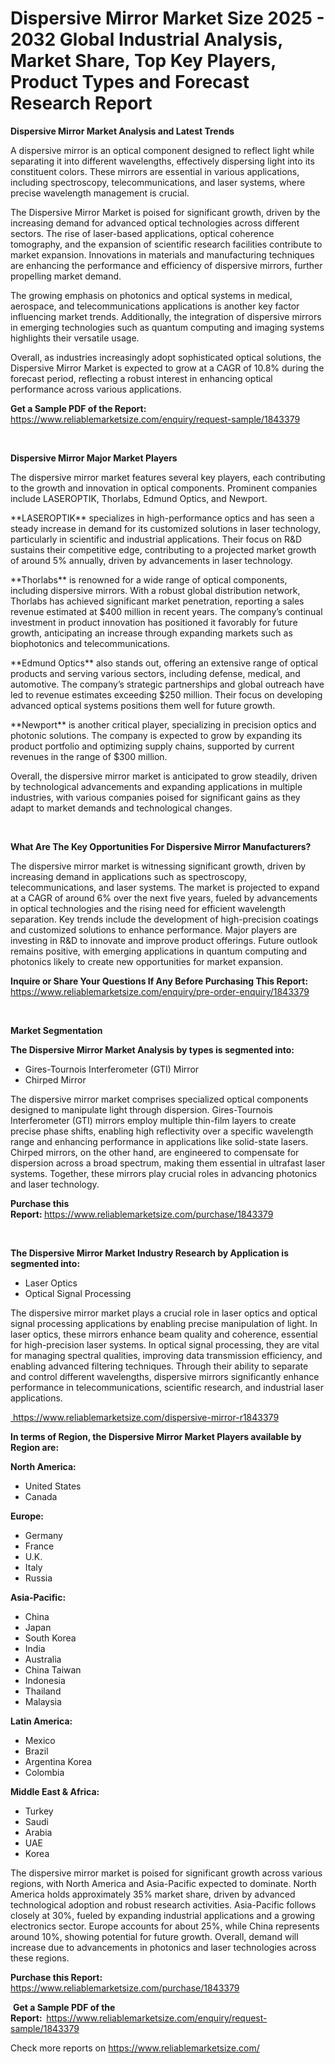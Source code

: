 <p><h1>Dispersive Mirror Market Size 2025 - 2032 Global Industrial Analysis, Market Share, Top Key Players, Product Types and Forecast Research Report</h1></p><p><strong>Dispersive Mirror Market Analysis and Latest Trends</strong></p>
<p><p>A dispersive mirror is an optical component designed to reflect light while separating it into different wavelengths, effectively dispersing light into its constituent colors. These mirrors are essential in various applications, including spectroscopy, telecommunications, and laser systems, where precise wavelength management is crucial. </p><p>The Dispersive Mirror Market is poised for significant growth, driven by the increasing demand for advanced optical technologies across different sectors. The rise of laser-based applications, optical coherence tomography, and the expansion of scientific research facilities contribute to market expansion. Innovations in materials and manufacturing techniques are enhancing the performance and efficiency of dispersive mirrors, further propelling market demand.</p><p>The growing emphasis on photonics and optical systems in medical, aerospace, and telecommunications applications is another key factor influencing market trends. Additionally, the integration of dispersive mirrors in emerging technologies such as quantum computing and imaging systems highlights their versatile usage. </p><p>Overall, as industries increasingly adopt sophisticated optical solutions, the Dispersive Mirror Market is expected to grow at a CAGR of 10.8% during the forecast period, reflecting a robust interest in enhancing optical performance across various applications.</p></p>
<p><strong>Get a Sample PDF of the Report:&nbsp;</strong> <a href="https://www.reliablemarketsize.com/enquiry/request-sample/1843379?utm_campaign=3508&utm_medium=2&utm_source=Github&utm_content=ia&utm_term=06042025&utm_id=dispersive-mirror">https://www.reliablemarketsize.com/enquiry/request-sample/1843379</a></p>
<p>&nbsp;</p>
<p><strong>Dispersive Mirror Major Market Players</strong></p>
<p><p>The dispersive mirror market features several key players, each contributing to the growth and innovation in optical components. Prominent companies include LASEROPTIK, Thorlabs, Edmund Optics, and Newport. </p><p>**LASEROPTIK** specializes in high-performance optics and has seen a steady increase in demand for its customized solutions in laser technology, particularly in scientific and industrial applications. Their focus on R&D sustains their competitive edge, contributing to a projected market growth of around 5% annually, driven by advancements in laser technology.</p><p>**Thorlabs** is renowned for a wide range of optical components, including dispersive mirrors. With a robust global distribution network, Thorlabs has achieved significant market penetration, reporting a sales revenue estimated at $400 million in recent years. The company’s continual investment in product innovation has positioned it favorably for future growth, anticipating an increase through expanding markets such as biophotonics and telecommunications.</p><p>**Edmund Optics** also stands out, offering an extensive range of optical products and serving various sectors, including defense, medical, and automotive. The company’s strategic partnerships and global outreach have led to revenue estimates exceeding $250 million. Their focus on developing advanced optical systems positions them well for future growth.</p><p>**Newport** is another critical player, specializing in precision optics and photonic solutions. The company is expected to grow by expanding its product portfolio and optimizing supply chains, supported by current revenues in the range of $300 million.</p><p>Overall, the dispersive mirror market is anticipated to grow steadily, driven by technological advancements and expanding applications in multiple industries, with various companies poised for significant gains as they adapt to market demands and technological changes.</p></p>
<p>&nbsp;</p>
<p><strong>What Are The Key Opportunities For Dispersive Mirror Manufacturers?</strong></p>
<p><p>The dispersive mirror market is witnessing significant growth, driven by increasing demand in applications such as spectroscopy, telecommunications, and laser systems. The market is projected to expand at a CAGR of around 6% over the next five years, fueled by advancements in optical technologies and the rising need for efficient wavelength separation. Key trends include the development of high-precision coatings and customized solutions to enhance performance. Major players are investing in R&D to innovate and improve product offerings. Future outlook remains positive, with emerging applications in quantum computing and photonics likely to create new opportunities for market expansion.</p></p>
<p><strong>Inquire or Share Your Questions If Any Before Purchasing This Report:</strong> <a href="https://www.reliablemarketsize.com/enquiry/pre-order-enquiry/1843379?utm_campaign=3508&utm_medium=2&utm_source=Github&utm_content=ia&utm_term=06042025&utm_id=dispersive-mirror">https://www.reliablemarketsize.com/enquiry/pre-order-enquiry/1843379</a></p>
<p>&nbsp;</p>
<p><strong>Market Segmentation</strong></p>
<p><strong>The Dispersive Mirror Market Analysis by types is segmented into:</strong></p>
<p><ul><li>Gires-Tournois Interferometer (GTI) Mirror</li><li>Chirped Mirror</li></ul></p>
<p><p>The dispersive mirror market comprises specialized optical components designed to manipulate light through dispersion. Gires-Tournois Interferometer (GTI) mirrors employ multiple thin-film layers to create precise phase shifts, enabling high reflectivity over a specific wavelength range and enhancing performance in applications like solid-state lasers. Chirped mirrors, on the other hand, are engineered to compensate for dispersion across a broad spectrum, making them essential in ultrafast laser systems. Together, these mirrors play crucial roles in advancing photonics and laser technology.</p></p>
<p><strong>Purchase this Report:&nbsp;</strong><a href="https://www.reliablemarketsize.com/purchase/1843379?utm_campaign=3508&utm_medium=2&utm_source=Github&utm_content=ia&utm_term=06042025&utm_id=dispersive-mirror">https://www.reliablemarketsize.com/purchase/1843379</a></p>
<p>&nbsp;</p>
<p><strong>The Dispersive Mirror Market Industry Research by Application is segmented into:</strong></p>
<p><ul><li>Laser Optics</li><li>Optical Signal Processing</li></ul></p>
<p><p>The dispersive mirror market plays a crucial role in laser optics and optical signal processing applications by enabling precise manipulation of light. In laser optics, these mirrors enhance beam quality and coherence, essential for high-precision laser systems. In optical signal processing, they are vital for managing spectral qualities, improving data transmission efficiency, and enabling advanced filtering techniques. Through their ability to separate and control different wavelengths, dispersive mirrors significantly enhance performance in telecommunications, scientific research, and industrial laser applications.</p></p>
<p><a href="https://www.reliablemarketsize.com/dispersive-mirror-r1843379?utm_campaign=3508&utm_medium=2&utm_source=Github&utm_content=ia&utm_term=06042025&utm_id=dispersive-mirror">&nbsp;https://www.reliablemarketsize.com/dispersive-mirror-r1843379</a></p>
<p><strong>In terms of Region, the Dispersive Mirror Market Players available by Region are:</strong></p>
<p>
    <p> <strong> North America: </strong>
        <ul>
            <li>United States</li>
            <li>Canada</li>
        </ul>
        </p> 
    <p> <strong> Europe: </strong>
        <ul>
            <li>Germany</li>
            <li>France</li>
            <li>U.K.</li>
            <li>Italy</li>
            <li>Russia</li>
        </ul>
        </p> 
    <p> <strong> Asia-Pacific: </strong>
        <ul>
            <li>China</li>
            <li>Japan</li>
            <li>South Korea</li>
            <li>India</li>
            <li>Australia</li>
            <li>China Taiwan</li>
            <li>Indonesia</li>
            <li>Thailand</li>
            <li>Malaysia</li>
        </ul>
        </p> 
    <p> <strong> Latin America: </strong>
        <ul>
            <li>Mexico</li>
            <li>Brazil</li>
            <li>Argentina Korea</li>
            <li>Colombia</li>
        </ul>
        </p> 
    <p> <strong> Middle East & Africa: </strong>
        <ul>
            <li>Turkey</li>
            <li>Saudi</li>
            <li>Arabia</li>
            <li>UAE</li>
            <li>Korea</li>
        </ul>
    </p>
    </p>
<p><p>The dispersive mirror market is poised for significant growth across various regions, with North America and Asia-Pacific expected to dominate. North America holds approximately 35% market share, driven by advanced technological adoption and robust research activities. Asia-Pacific follows closely at 30%, fueled by expanding industrial applications and a growing electronics sector. Europe accounts for about 25%, while China represents around 10%, showing potential for future growth. Overall, demand will increase due to advancements in photonics and laser technologies across these regions.</p></p>
<p><strong>Purchase this Report: </strong><a href="https://www.reliablemarketsize.com/purchase/1843379?utm_campaign=3508&utm_medium=2&utm_source=Github&utm_content=ia&utm_term=06042025&utm_id=dispersive-mirror">https://www.reliablemarketsize.com/purchase/1843379</a></p>
<p>&nbsp;<strong>Get a Sample PDF of the Report:&nbsp;&nbsp;</strong><a href="https://www.reliablemarketsize.com/enquiry/request-sample/1843379?utm_campaign=3508&utm_medium=2&utm_source=Github&utm_content=ia&utm_term=06042025&utm_id=dispersive-mirror">https://www.reliablemarketsize.com/enquiry/request-sample/1843379</a></p>
<p><strong></strong></p>
<p>Check more reports on <a href="https://www.reliablemarketsize.com/?utm_campaign=3508&utm_medium=2&utm_source=Github&utm_content=ia&utm_term=06042025&utm_id=dispersive-mirror">https://www.reliablemarketsize.com/</a></p>
